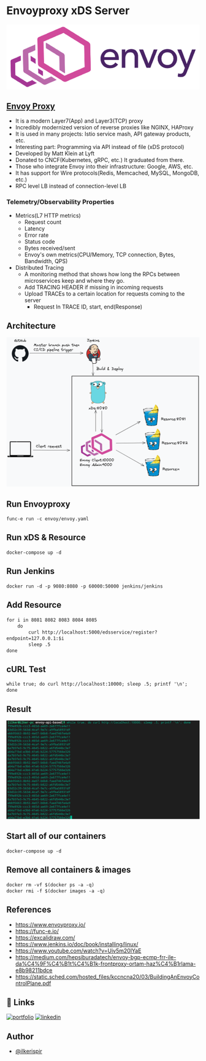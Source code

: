 # Envoyproxy xDS Server

![Envoy Logo](images/envoy.png)
## [Envoy Proxy](https://www.envoyproxy.io/)
- It is a modern Layer7(App) and Layer3(TCP) proxy
- Incredibly modernized version of reverse proxies like NGINX, HAProxy
- It is used in many projects: Istio service mash, API gateway products, etc.
- Interesting part: Programming via API instead of file (xDS protocol)
- Developed by Matt Klein at Lyft
- Donated to CNCF(Kubernetes, gRPC, etc.) It graduated from there.
- Those who integrate Envoy into their infrastructure: Google, AWS, etc.
- It has support for Wire protocols(Redis, Memcached, MySQL, MongoDB, etc.)
- RPC level LB instead of connection-level LB

### Telemetry/Observability Properties
- Metrics(L7 HTTP metrics)
    * Request count
    * Latency
    * Error rate
    * Status code
    * Bytes received/sent
    * Envoy's own metrics(CPU/Memory, TCP connection, Bytes, Bandwidth, QPS)
- Distributed Tracing
    * A monitoring method that shows how long the RPCs between microservices keep and where they go.
    * Add TRACING HEADER if missing in incoming requests
    * Upload TRACEs to a certain location for requests coming to the server
        * Request In TRACE ID, start, end(Response)

## Architecture
![Architecture](images/architecture.png)

## Run Envoyproxy
```
func-e run -c envoy/envoy.yaml
```

## Run xDS & Resource
```
docker-compose up -d
```

## Run Jenkins
```
docker run -d -p 9080:8080 -p 60000:50000 jenkins/jenkins
```

## Add Resource
```
for i in 8081 8082 8083 8084 8085
    do
        curl http://localhost:5000/edsservice/register?endpoint=127.0.0.1:$i
        sleep .5
done
```

## cURL Test
```
while true; do curl http://localhost:10000; sleep .5; printf '\n'; done
```

## Result
![Result](images/curl.png)

## Start all of our containers
```
docker-compose up -d
```

## Remove all containers & images
```
docker rm -vf $(docker ps -a -q)
docker rmi -f $(docker images -a -q)
```

## References
* https://www.envoyproxy.io/
* https://func-e.io/
* https://excalidraw.com/
* https://www.jenkins.io/doc/book/installing/linux/
* https://www.youtube.com/watch?v=Uiv5m20lYaE
* https://medium.com/hepsiburadatech/envoy-bgp-ecmp-frr-ile-da%C4%9F%C4%B1t%C4%B1k-frontproxy-ortam-haz%C4%B1rlama-e8b98211bdce
* https://static.sched.com/hosted_files/kccncna20/03/BuildingAnEnvoyControlPlane.pdf

## 🔗 Links
[![portfolio](https://img.shields.io/badge/my_portfolio-000?style=for-the-badge&logo=ko-fi&logoColor=white)](https://ilkerispir.com/)
[![linkedin](https://img.shields.io/badge/linkedin-0A66C2?style=for-the-badge&logo=linkedin&logoColor=white)](https://www.linkedin.com/in/ilkerispir/)

## Author
- [@ilkerispir](https://www.github.com/ilkerispir)